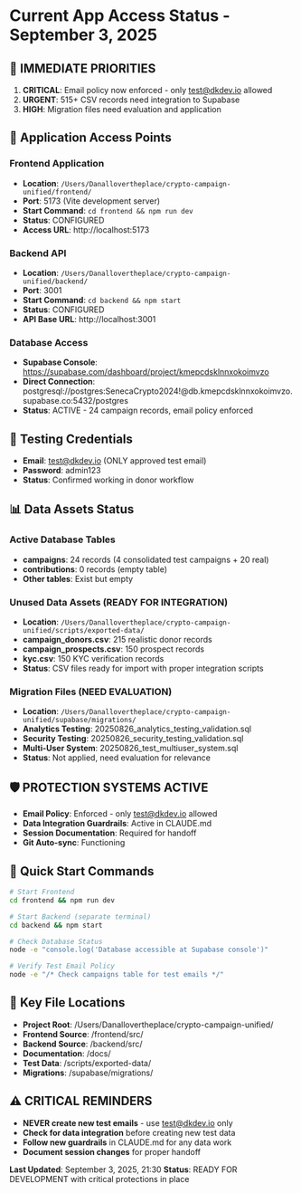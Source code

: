 # Current App Access Status - September 3, 2025

## 🎯 IMMEDIATE PRIORITIES

1. **CRITICAL**: Email policy now enforced - only test@dkdev.io allowed
2. **URGENT**: 515+ CSV records need integration to Supabase
3. **HIGH**: Migration files need evaluation and application

## 📱 Application Access Points

### Frontend Application

- **Location**: `/Users/Danallovertheplace/crypto-campaign-unified/frontend/`
- **Port**: 5173 (Vite development server)
- **Start Command**: `cd frontend && npm run dev`
- **Status**: CONFIGURED
- **Access URL**: http://localhost:5173

### Backend API

- **Location**: `/Users/Danallovertheplace/crypto-campaign-unified/backend/`
- **Port**: 3001
- **Start Command**: `cd backend && npm start`
- **Status**: CONFIGURED
- **API Base URL**: http://localhost:3001

### Database Access

- **Supabase Console**: https://supabase.com/dashboard/project/kmepcdsklnnxokoimvzo
- **Direct Connection**: postgresql://postgres:SenecaCrypto2024!@db.kmepcdsklnnxokoimvzo.supabase.co:5432/postgres
- **Status**: ACTIVE - 24 campaign records, email policy enforced

## 🧪 Testing Credentials

- **Email**: test@dkdev.io (ONLY approved test email)
- **Password**: admin123
- **Status**: Confirmed working in donor workflow

## 📊 Data Assets Status

### Active Database Tables

- **campaigns**: 24 records (4 consolidated test campaigns + 20 real)
- **contributions**: 0 records (empty table)
- **Other tables**: Exist but empty

### Unused Data Assets (READY FOR INTEGRATION)

- **Location**: `/Users/Danallovertheplace/crypto-campaign-unified/scripts/exported-data/`
- **campaign_donors.csv**: 215 realistic donor records
- **campaign_prospects.csv**: 150 prospect records
- **kyc.csv**: 150 KYC verification records
- **Status**: CSV files ready for import with proper integration scripts

### Migration Files (NEED EVALUATION)

- **Location**: `/Users/Danallovertheplace/crypto-campaign-unified/supabase/migrations/`
- **Analytics Testing**: 20250826_analytics_testing_validation.sql
- **Security Testing**: 20250826_security_testing_validation.sql
- **Multi-User System**: 20250826_test_multiuser_system.sql
- **Status**: Not applied, need evaluation for relevance

## 🛡️ PROTECTION SYSTEMS ACTIVE

- **Email Policy**: Enforced - only test@dkdev.io allowed
- **Data Integration Guardrails**: Active in CLAUDE.md
- **Session Documentation**: Required for handoff
- **Git Auto-sync**: Functioning

## 🔧 Quick Start Commands

```bash
# Start Frontend
cd frontend && npm run dev

# Start Backend (separate terminal)
cd backend && npm start

# Check Database Status
node -e "console.log('Database accessible at Supabase console')"

# Verify Test Email Policy
node -e "/* Check campaigns table for test emails */"
```

## 📁 Key File Locations

- **Project Root**: /Users/Danallovertheplace/crypto-campaign-unified/
- **Frontend Source**: /frontend/src/
- **Backend Source**: /backend/src/
- **Documentation**: /docs/
- **Test Data**: /scripts/exported-data/
- **Migrations**: /supabase/migrations/

## ⚠️ CRITICAL REMINDERS

- **NEVER create new test emails** - use test@dkdev.io only
- **Check for data integration** before creating new test data
- **Follow new guardrails** in CLAUDE.md for any data work
- **Document session changes** for proper handoff

**Last Updated**: September 3, 2025, 21:30
**Status**: READY FOR DEVELOPMENT with critical protections in place
